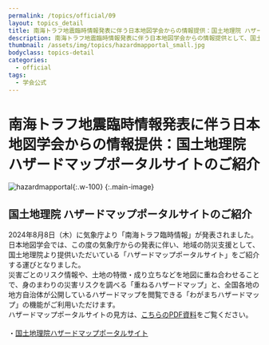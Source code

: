 ```yaml
---
permalink: /topics/official/09
layout: topics_detail
title: 南海トラフ地震臨時情報発表に伴う日本地図学会からの情報提供：国土地理院 ハザードマップポータルサイトのご紹介
description: 南海トラフ地震臨時情報発表に伴う日本地図学会からの情報提供として、国土地理院ハザードマップポータルサイトをご紹介します。地域の防災支援のご活用ください。
thumbnail: /assets/img/topics/hazardmapportal_small.jpg
bodyclass: topics-detail
categories:
  - official
tags:
  - 学会公式
---
```

# 南海トラフ地震臨時情報発表に伴う日本地図学会からの情報提供：国土地理院 ハザードマップポータルサイトのご紹介
![hazardmapportal](https://jcacj.org/assets/img/topics/hazardmapportal.jpg){:.w-100}
{:.main-image}

## 国土地理院 ハザードマップポータルサイトのご紹介
2024年8月8日（木）に気象庁より「南海トラフ臨時情報」が発表されました。<br>
日本地図学会では、この度の気象庁からの発表に伴い、地域の防災支援として、国土地理院より提供いただいている「ハザードマップポータルサイト」をご紹介する運びとなりました。<br>
災害ごとのリスク情報や、土地の特徴・成り立ちなどを地図に重ね合わせることで、身のまわりの災害リスクを調べる「重ねるハザードマップ」と、全国各地の地方自治体が公開しているハザードマップを閲覧できる「わがまちハザードマップ」の機能がご利用いただけます。<br>
ハザードマップポータルサイトの見方は、<a href="https://jcacj.org/assets/file/guide_hazardmapportal.pdf" target="_blank">こちらのPDF資料</a>をご覧ください。<br><br>
・<a href="https://disaportal.gsi.go.jp/" target="_blank">国土地理院ハザードマップポータルサイト</a>
